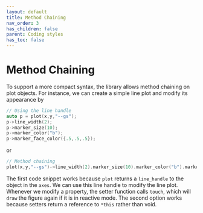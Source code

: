 ```yaml
---
layout: default
title: Method Chaining
nav_order: 3
has_children: false
parent: Coding styles
has_toc: false
---
```

# Method Chaining

To support a more compact syntax, the library allows method chaining on plot objects. For instance, we can create a simple line plot and modify its appearance by

```cpp
// Using the line handle
auto p = plot(x,y,"--gs");
p->line_width(2);
p->marker_size(10);
p->marker_color("b");
p->marker_face_color({.5,.5,.5});
```

or

```cpp
// Method chaining
plot(x,y,"--gs")->line_width(2).marker_size(10).marker_color("b").marker_face_color({.5,.5,.5});
```

The first code snippet works because `plot` returns a `line_handle` to the object in the `axes`. We can use this line handle to modify the line plot. Whenever we modify a property, the setter function calls `touch`, which will `draw` the figure again if it is in reactive mode. The second option works because setters return a reference to `*this` rather than void. 



